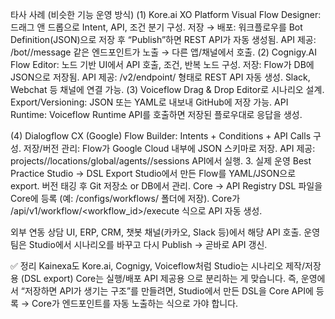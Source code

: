 타사 사례 (비슷한 기능 운영 방식)
(1) Kore.ai XO Platform
Visual Flow Designer: 드래그 앤 드롭으로 Intent, API, 조건 분기 구성.
저장 → 배포: 워크플로우를 Bot Definition(JSON)으로 저장 후 “Publish”하면 REST API가 자동 생성됨.
API 제공: /bot/<botId>/message 같은 엔드포인트가 노출 → 다른 앱/채널에서 호출.
(2) Cognigy.AI
Flow Editor: 노드 기반 UI에서 API 호출, 조건, 반복 노드 구성.
저장: Flow가 DB에 JSON으로 저장됨.
API 제공: /v2/endpoint/<endpointId> 형태로 REST API 자동 생성. Slack, Webchat 등 채널에 연결 가능.
(3) Voiceflow
Drag & Drop Editor로 시나리오 설계.
Export/Versioning: JSON 또는 YAML로 내보내 GitHub에 저장 가능.
API Runtime: Voiceflow Runtime API를 호출하면 저장된 플로우대로 응답을 생성.

(4) Dialogflow CX (Google)
Flow Builder: Intents + Conditions + API Calls 구성.
저장/버전 관리: Flow가 Google Cloud 내부에 JSON 스키마로 저장.
API 제공: projects/<projectId>/locations/global/agents/<agentId>/sessions API에서 실행.
3. 실제 운영 Best Practice
Studio → DSL Export
Studio에서 만든 Flow를 YAML/JSON으로 export.
버전 태깅 후 Git 저장소 or DB에서 관리.
Core → API Registry
DSL 파일을 Core에 등록 (예: /configs/workflows/ 폴더에 저장).
Core가 /api/v1/workflow/<workflow_id>/execute 식으로 API 자동 생성.

외부 연동
상담 UI, ERP, CRM, 챗봇 채널(카카오, Slack 등)에서 해당 API 호출.
운영팀은 Studio에서 시나리오를 바꾸고 다시 Publish → 곧바로 API 갱신.

✅ 정리
Kainexa도 Kore.ai, Cognigy, Voiceflow처럼
Studio는 시나리오 제작/저장용 (DSL export)
Core는 실행/배포 API 제공용
으로 분리하는 게 맞습니다.
즉, 운영에서 “저장하면 API가 생기는 구조”를 만들려면, Studio에서 만든 DSL을 Core API에 등록 → Core가 엔드포인트를 자동 노출하는 식으로 가야 합니다.